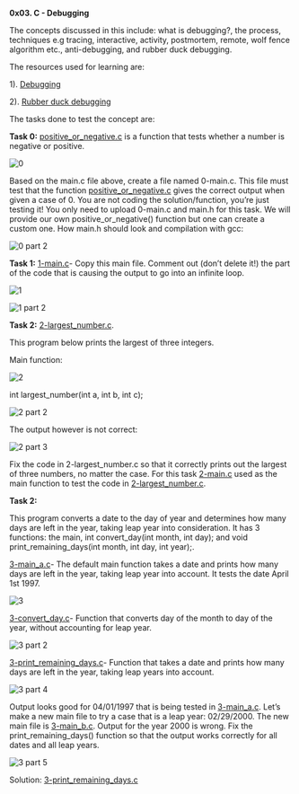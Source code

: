 **0x03. C - Debugging**

The concepts discussed in this include: what is debugging?, the process, techniques e.g tracing, interactive, activity, postmortem, remote, wolf fence algorithm etc., anti-debugging, and rubber duck debugging.

The resources used for learning are: 

1). [Debugging](https://en.wikipedia.org/wiki/Debugging)

2). [Rubber duck debugging](https://www.thoughtfulcode.com/rubber-duck-debugging-psychology/)

The tasks done to test the concept are:



**Task 0:** [positive_or_negative.c](https://github.com/Muthoni-Maryanne/alx-low_level_programming/blob/master/0x03-debugging/positive_or_negative.c)  is a function that tests whether a number is negative or positive.

![0](https://github.com/Muthoni-Maryanne/alx-low_level_programming/assets/107298263/7e517aea-e809-481b-9bcf-545a045bf7d8)

Based on the main.c file above, create a file named 0-main.c. This file must test that the function [positive_or_negative.c](https://github.com/Muthoni-Maryanne/alx-low_level_programming/blob/master/0x03-debugging/positive_or_negative.c) gives the correct output when given a case of 0. You are not coding the solution/function, you’re just testing it! 
You only need to upload 0-main.c and main.h for this task. We will provide our own positive_or_negative() function but one can create a custom one. How main.h should look and compilation with gcc:

![0 part 2](https://github.com/Muthoni-Maryanne/alx-low_level_programming/assets/107298263/3782f408-98c4-4638-ab97-4a635b97c782)



**Task 1:**  [1-main.c](https://github.com/Muthoni-Maryanne/alx-low_level_programming/blob/master/0x03-debugging/1-main.c)- Copy this main file. Comment out (don’t delete it!) the part of the code that is causing the output to go into an infinite loop.

![1](https://github.com/Muthoni-Maryanne/alx-low_level_programming/assets/107298263/3642a281-3b28-4882-b0b3-4f8c9a027025)

![1 part 2](https://github.com/Muthoni-Maryanne/alx-low_level_programming/assets/107298263/3bfdd538-c26b-45be-9356-a972cddd128a)

**Task 2:** [2-largest_number.c](https://github.com/Muthoni-Maryanne/alx-low_level_programming/blob/master/0x03-debugging/2-largest_number.c). 

This program below prints the largest of three integers.

Main function:

![2](https://github.com/Muthoni-Maryanne/alx-low_level_programming/assets/107298263/938d9c49-a2c7-418e-9f10-75557649e067)

int largest_number(int a, int b, int c);

![2 part 2](https://github.com/Muthoni-Maryanne/alx-low_level_programming/assets/107298263/8ad31b1f-a8a3-4d95-af4a-549338175795)

The output however is not correct:

![2 part 3](https://github.com/Muthoni-Maryanne/alx-low_level_programming/assets/107298263/86785884-1711-4848-bbd6-3e5686eec26f)

Fix the code in 2-largest_number.c so that it correctly prints out the largest of three numbers, no matter the case. For this task [2-main.c](https://github.com/Muthoni-Maryanne/alx-low_level_programming/blob/master/0x03-debugging/2-main.c) used as the main function to test the code in [2-largest_number.c](https://github.com/Muthoni-Maryanne/alx-low_level_programming/blob/master/0x03-debugging/2-largest_number.c).



**Task 2:** 

This program converts a date to the day of year and determines how many days are left in the year, taking leap year into consideration. It has 3 functions: the main, int convert_day(int month, int day); and void print_remaining_days(int month, int day, int year);.

[3-main_a.c](https://github.com/Muthoni-Maryanne/alx-low_level_programming/blob/master/0x03-debugging/3-main_a.c)- The default main function takes a date and prints how many days are left in the year, taking leap year into account. It tests the date April 1st 1997.

![3](https://github.com/Muthoni-Maryanne/alx-low_level_programming/assets/107298263/d79cb3d4-ccf0-4584-848a-8431f3ed58c9)

[3-convert_day.c](https://github.com/Muthoni-Maryanne/alx-low_level_programming/blob/master/0x03-debugging/3-convert_day.c)- Function that converts day of the month to day of the year, without accounting for leap year.

![3 part 2](https://github.com/Muthoni-Maryanne/alx-low_level_programming/assets/107298263/f2af39e9-7b5d-4af3-948d-71eae0e06005)

[3-print_remaining_days.c](https://github.com/Muthoni-Maryanne/alx-low_level_programming/blob/master/0x03-debugging/3-print_remaining_days.c)- Function that takes a date and prints how many days are left in the year, taking leap years into account.

![3 part 4](https://github.com/Muthoni-Maryanne/alx-low_level_programming/assets/107298263/163d95df-9b73-4753-8f20-0902ef7472fc)

Output looks good for 04/01/1997 that is being tested in [3-main_a.c](https://github.com/Muthoni-Maryanne/alx-low_level_programming/blob/master/0x03-debugging/3-main_a.c). Let’s make a new main file to try a case that is a leap year: 02/29/2000. The new main file is [3-main_b.c](https://github.com/Muthoni-Maryanne/alx-low_level_programming/blob/master/0x03-debugging/3-main_b.c). Output for the year 2000 is wrong. Fix the print_remaining_days() function so that the output works correctly for all dates and all leap years.

![3 part 5](https://github.com/Muthoni-Maryanne/alx-low_level_programming/assets/107298263/af196eda-c476-4359-be62-e492789be178)

Solution: [3-print_remaining_days.c](https://github.com/Muthoni-Maryanne/alx-low_level_programming/blob/master/0x03-debugging/3-print_remaining_days.c)




